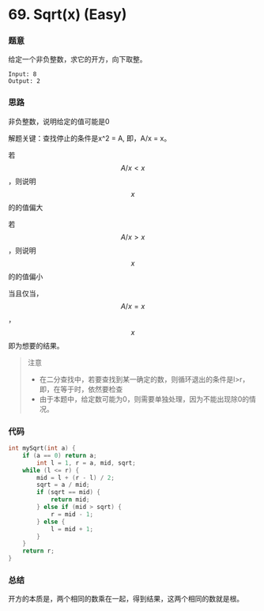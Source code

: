 # 69. Sqrt(x) (Easy)

### 题意

给定一个非负整数，求它的开方，向下取整。

```
Input: 8
Output: 2
```

### 思路

非负整数，说明给定的值可能是0

解题关键：查找停止的条件是x^2 = A, 即，A/x = x。

若$$A/x < x$$，则说明$$x$$的的值偏大

若$$A/x > x$$，则说明$$x$$的的值偏小

当且仅当，$$A/x =x$$，$$x$$即为想要的结果。

> 注意
>
> * 在二分查找中，若要查找到某一确定的数，则循环退出的条件是l>r，即，在等于时，依然要检查
> * 由于本题中，给定数可能为0，则需要单独处理，因为不能出现除0的情况。

### 代码

```cpp
int mySqrt(int a) {
    if (a == 0) return a;
        int l = 1, r = a, mid, sqrt;
    while (l <= r) {
        mid = l + (r - l) / 2;
        sqrt = a / mid;
        if (sqrt == mid) {
            return mid;
        } else if (mid > sqrt) {
            r = mid - 1;
        } else {
            l = mid + 1;
        }
    }
    return r;
}
```

### 总结

开方的本质是，两个相同的数乘在一起，得到结果，这两个相同的数就是根。

